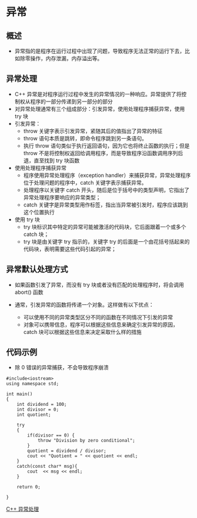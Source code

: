 # 异常
## 概述
+ 异常指的是程序在运行过程中出现了问题，导致程序无法正常的运行下去，比如除零操作，内存泄漏，内存溢出等。

## 异常处理
+ C++ 异常是对程序运行过程中发生的异常情况的一种响应。异常提供了将控制权从程序的一部分传递到另一部分的部分
+ 对异常处理通常有三个组成部分：引发异常，使用处理程序捕获异常，使用 try 块
+ 引发异常：
    - throw 关键字表示引发异常，紧随其后的值指出了异常的特征
    - throw 语句本质是跳转，即命令程序跳到另一条语句。
    - 执行 throw 语句类似于执行返回语句，因为它也将终止函数的执行；但是 throw 不是将控制权返回给调用程序，而是导致程序沿函数调用序列后退，直至找到 try 块函数
+ 使用处理程序捕获异常
    - 程序使用异常处理程序（exception handler）来捕获异常，异常处理程序位于处理问题的程序中，catch 关键字表示捕获异常。
    - 处理程序以关键字 catch 开头，随后是位于括号中的类型声明，它指出了异常处理程序要响应的异常类型；
    - catch 关键字是异常类型用作标签，指出当异常被引发时，程序应该跳到这个位置执行
+ 使用 try 块
    - try 块标识其中特定的异常可能被激活的代码块，它后面跟着一个或多个 catch 块；
    - try 块是由关键字 try 指示的，关键字 try 的后面是一个由花括号括起来的代码块，表明需要这些代码引起的异常；

## 异常默认处理方式
+ 如果函数引发了异常，而没有 try 块或者没有匹配的处理程序时，将会调用 abort() 函数

+ 通常，引发异常的函数将传递一个对象。这样做有以下优点：
    - 可以使用不同的异常类型区分不同的函数在不同情况下引发的异常
    - 对象可以携带信息，程序可以根据这些信息来确定引发异常的原因，catch 块可以根据这些信息来决定采取什么样的措施

## 代码示例
+ 除 0 错误的异常捕获，不会导致程序崩溃

```
#include<iostream>
using namespace std;

int main()
{
    int dividend = 100;
    int divisor = 0;
    int quotient;

    try
    {
        if(divisor == 0) {
            throw "Division by zero conditional";
        }
        quotient = dividend / divisor;
        cout << "Quotient = " << quotient << endl;
    }
    catch(const char* msg){
        cout  << msg << endl;
    }

    return 0;   
    
}
```

[C++ 异常处理](https://zhuanlan.zhihu.com/p/508803947)